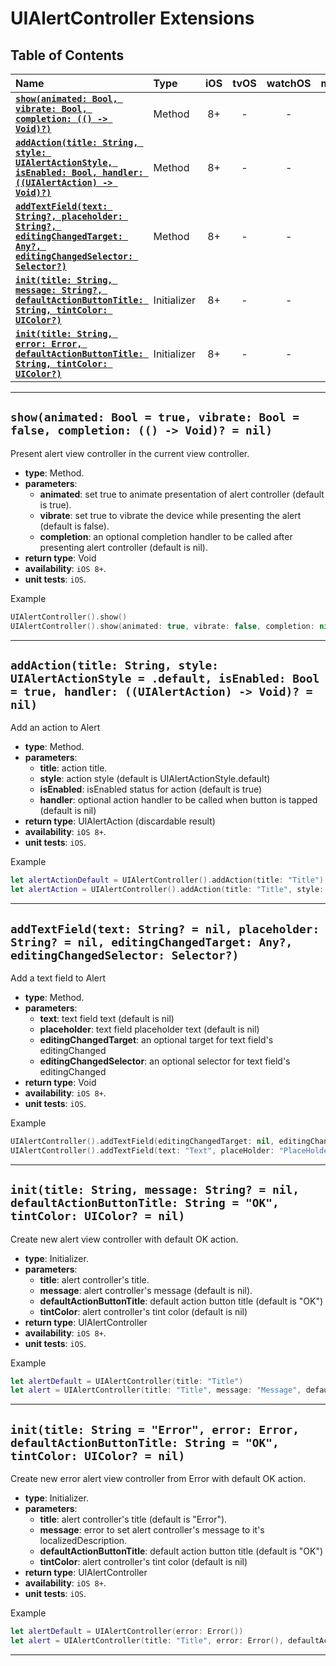 # UIAlertController Extensions

## Table of Contents

| Name | Type | iOS | tvOS | watchOS | macOS |
|:--- | :--- | :---: | :---: | :---: | :---: |
| [**`show(animated: Bool, vibrate: Bool, completion: (() -> Void)?)`**](#showanimated-bool--true-vibrate-bool--false-completion----void--nil) | Method | 8+ | - | - | - |
| [**`addAction(title: String, style: UIAlertActionStyle, isEnabled: Bool, handler: ((UIAlertAction) -> Void)?)`**](#addactiontitle-string-style-uialertactionstyle--default-isenabled-bool--true-handler-uialertaction---void--nil) | Method | 8+ | - | - | - |
| [**`addTextField(text: String?, placeholder: String?, editingChangedTarget: Any?, editingChangedSelector: Selector?)`**](#addtextfieldtext-string--nil-placeholder-string--nil-editingchangedtarget-any-editingchangedselector-selector) | Method | 8+ | - | - | - |
| [**`init(title: String, message: String?, defaultActionButtonTitle: String, tintColor: UIColor?)`**](#inittitle-string-message-string--nil-defaultactionbuttontitle-string--ok-tintcolor-uicolor--nil) | Initializer | 8+ | - | - | - |
| [**`init(title: String, error: Error, defaultActionButtonTitle: String, tintColor: UIColor?)`**](#inittitle-string--error-error-error-defaultactionbuttontitle-string--ok-tintcolor-uicolor--nil) | Initializer | 8+ | - | - | - |


---


## `show(animated: Bool = true, vibrate: Bool = false, completion: (() -> Void)? = nil)`
Present alert view controller in the current view controller.

- **type**: Method.
- **parameters**:
    - **animated**: set true to animate presentation of alert controller (default is true).
    - **vibrate**: set true to vibrate the device while presenting the alert (default is false).
    - **completion**: an optional completion handler to be called after presenting alert controller (default is nil).
- **return type**: Void
- **availability**: `iOS 8+`.
- **unit tests**: `iOS`.

Example

```swift
UIAlertController().show()
UIAlertController().show(animated: true, vibrate: false, completion: nil)
```


---


## `addAction(title: String, style: UIAlertActionStyle = .default, isEnabled: Bool = true, handler: ((UIAlertAction) -> Void)? = nil)`
Add an action to Alert

- **type**: Method.
- **parameters**:
    - **title**: action title.
    - **style**: action style (default is UIAlertActionStyle.default)
    - **isEnabled**: isEnabled status for action (default is true)
    - **handler**: optional action handler to be called when button is tapped (default is nil)
- **return type**: UIAlertAction (discardable result)
- **availability**: `iOS 8+`.
- **unit tests**: `iOS`.


Example

```swift
let alertActionDefault = UIAlertController().addAction(title: "Title")
let alertAction = UIAlertController().addAction(title: "Title", style: .default, isEnabled: true, handler: nil)
```


---


## `addTextField(text: String? = nil, placeholder: String? = nil, editingChangedTarget: Any?, editingChangedSelector: Selector?)`
Add a text field to Alert

- **type**: Method.
- **parameters**:
    - **text**: text field text (default is nil)
    - **placeholder**: text field placeholder text (default is nil)
    - **editingChangedTarget**: an optional target for text field's editingChanged
    - **editingChangedSelector**: an optional selector for text field's editingChanged
- **return type**: Void
- **availability**: `iOS 8+`.
- **unit tests**: `iOS`.


Example

```swift
UIAlertController().addTextField(editingChangedTarget: nil, editingChangedSelector: nil)
UIAlertController().addTextField(text: "Text", placeHolder: "PlaceHolder", editingChangedTarget: nil, editingChangedSelector: nil)
```


---


## `init(title: String, message: String? = nil, defaultActionButtonTitle: String = "OK", tintColor: UIColor? = nil)`
Create new alert view controller with default OK action.

- **type**: Initializer.
- **parameters**:
    - **title**: alert controller's title.
    - **message**: alert controller's message (default is nil).
    - **defaultActionButtonTitle**: default action button title (default is "OK")
    - **tintColor**: alert controller's tint color (default is nil)
- **return type**: UIAlertController
- **availability**: `iOS 8+`.
- **unit tests**: `iOS`.


Example

```swift
let alertDefault = UIAlertController(title: "Title")
let alert = UIAlertController(title: "Title", message: "Message", defaultActionButtleTitle: "No", tintColor: .black)
```


---


## `init(title: String = "Error", error: Error, defaultActionButtonTitle: String = "OK", tintColor: UIColor? = nil)`
Create new error alert view controller from Error with default OK action.

- **type**: Initializer.
- **parameters**:
    - **title**: alert controller's title (default is "Error").
    - **message**: error to set alert controller's message to it's localizedDescription.
    - **defaultActionButtonTitle**: default action button title (default is "OK")
    - **tintColor**: alert controller's tint color (default is nil)
- **return type**: UIAlertController
- **availability**: `iOS 8+`.
- **unit tests**: `iOS`.


Example

```swift
let alertDefault = UIAlertController(error: Error())
let alert = UIAlertController(title: "Title", error: Error(), defaultActionButtonTitle: "Ok", tintColor: .green)
```


---
